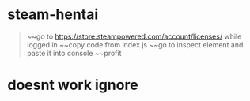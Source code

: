 # steam-hentai
> ~~go to https://store.steampowered.com/account/licenses/ while logged in
> ~~copy code from index.js
> ~~go to inspect element and paste it into console
> ~~profit
# doesnt work ignore
